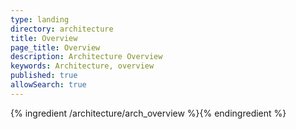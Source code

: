 ```yaml
---
type: landing
directory: architecture
title: Overview
page_title: Overview
description: Architecture Overview
keywords: Architecture, overview
published: true
allowSearch: true
---
```

{% ingredient /architecture/arch_overview %}{% endingredient %}
 
